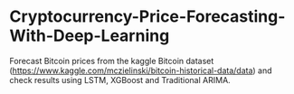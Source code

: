 # Cryptocurrency-Price-Forecasting-With-Deep-Learning

Forecast Bitcoin prices from the kaggle Bitcoin dataset (https://www.kaggle.com/mczielinski/bitcoin-historical-data/data) and check results using LSTM, XGBoost and Traditional ARIMA.
